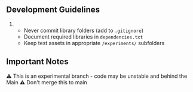 
## Development Guidelines
1. 
   - Never commit library folders (add to `.gitignore`)
   - Document required libraries in `dependencies.txt`
   - Keep test assets in appropriate `/experiments/` subfolders

## Important Notes
⚠️ This is an experimental branch - code may be unstable and behind the Main
⚠️ Don't merge this to main
